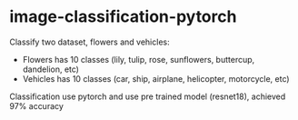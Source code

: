 # image-classification-pytorch
Classify two dataset, flowers and vehicles:
- Flowers has 10 classes (lily, tulip, rose, sunflowers, buttercup, dandelion, etc)
- Vehicles has 10 classes (car, ship, airplane, helicopter, motorcycle, etc)

Classification use pytorch and use pre trained model (resnet18), achieved 97% accuracy

